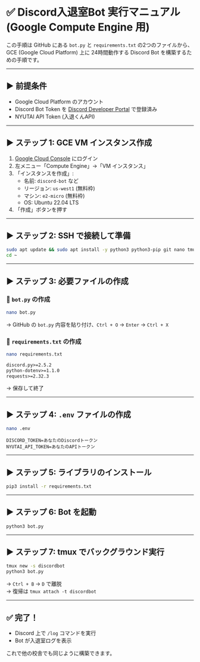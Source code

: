 # ✅ Discord入退室Bot 実行マニュアル (Google Compute Engine 用)

この手順は GitHub にある `bot.py` と `requirements.txt` の2つのファイルから、  
GCE (Google Cloud Platform) 上に 24時間動作する Discord Bot を構築するための手順です。

---

## ▶ 前提条件

- Google Cloud Platform のアカウント
- Discord Bot Token を [Discord Developer Portal](https://discord.com/developers/applications) で登録済み
- NYUTAI API Token (入退くんAPI)

---

## ▶ ステップ 1: GCE VM インスタンス作成

1. [Google Cloud Console](https://console.cloud.google.com/) にログイン
2. 左メニュー「Compute Engine」→「VM インスタンス」
3. 「インスタンスを作成」:
   - 名前: `discord-bot` など
   - リージョン: `us-west1` (無料枠)
   - マシン: `e2-micro` (無料枠)
   - OS: Ubuntu 22.04 LTS
4. 「作成」ボタンを押す

---

## ▶ ステップ 2: SSH で接続して準備

```bash
sudo apt update && sudo apt install -y python3 python3-pip git nano tmux
cd ~
```

---

## ▶ ステップ 3: 必要ファイルの作成

### 📄 `bot.py` の作成

```bash
nano bot.py
```

→ GitHub の `bot.py` 内容を貼り付け、`Ctrl + O` → `Enter` → `Ctrl + X`

### 📄 `requirements.txt` の作成

```bash
nano requirements.txt
```

```txt
discord.py>=2.5.2
python-dotenv>=1.1.0
requests>=2.32.3
```

→ 保存して終了

---

## ▶ ステップ 4: `.env` ファイルの作成

```bash
nano .env
```

```
DISCORD_TOKEN=あなたのDiscordトークン
NYUTAI_API_TOKEN=あなたのAPIトークン
```

---

## ▶ ステップ 5: ライブラリのインストール

```bash
pip3 install -r requirements.txt
```

---

## ▶ ステップ 6: Bot を起動

```bash
python3 bot.py
```

---

## ▶ ステップ 7: tmux でバックグラウンド実行

```bash
tmux new -s discordbot
python3 bot.py
```

→ `Ctrl + B` → `D` で離脱  
→ 復帰は `tmux attach -t discordbot`

---

## ✅ 完了！

- Discord 上で `/log` コマンドを実行
- Bot が入退室ログを表示

これで他の校舎でも同じように構築できます。
